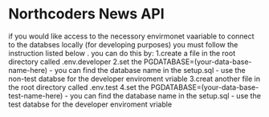 # Northcoders News API

if you would like access to the necessory envirmonet vaariable to connect to the databses locally (for developing purposes) you must follow the instruction listed below .
you can do this by:
1.create a file in the root directory called .env.developer
2.set the PGDATABASE=(your-data-base-name-here)
    - you can find the database name in the setup.sql
    - use the non-test databse for the developer enviroment vriable
3.creat another file in the root directory called .env.test
4.set the PGDATABASE=(your-data-base-test-name-here)
    - you can find the database name in the setup.sql
    - use the test databse for the developer enviroment vriable


